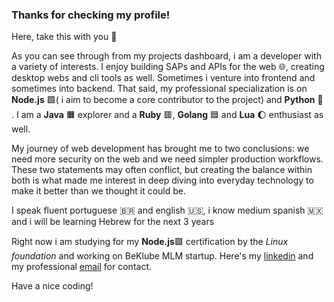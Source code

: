 ### Thanks for checking my profile!
Here, take this with you 🪬

As you can see through from my projects dashboard, i am a developer with a variety of interests. I enjoy building SAPs and APIs for the web 🌐, creating desktop webs and cli tools as well.
Sometimes i venture into frontend and sometimes into backend. That said, my professional specialization is on **Node.js** 🟩( i aim to become a core contributor to the project) and **Python** 🐍
.
I am a **Java** 🟧 explorer and a **Ruby** 🟥, **Golang** 🟦 and **Lua** 🌔 enthusiast as well. 

My journey of web development has brought me to two conclusions: we need more security on the web and we need simpler production workflows. These two statements may often conflict, but creating the balance within both is what made me interest in deep diving into everyday technology to make it better than we thought it could be.

I speak fluent portuguese 🇧🇷 and english 🇺🇸, i know medium spanish 🇲🇽 and i will be learning Hebrew for the next 3 years  

Right now i am studying for my **Node.js**🟩 certification by the _Linux foundation_ and working on BeKlube MLM startup.
Here's my [linkedin](https:www.linkedin/in/affonso-online) and my professional [email](danielourencoaffonso@gmail.com) for contact.

Have a nice coding!
